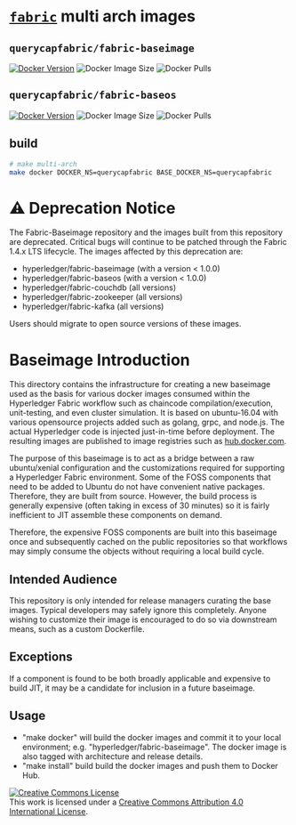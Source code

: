 # [`fabric`](https://github.com/hyperledger/fabric-baseimage) multi arch images

## `querycapfabric/fabric-baseimage`

[![Docker Version](https://img.shields.io/docker/v/querycapfabric/fabric-baseimage?sort=semver)](https://hub.docker.com/r/querycapfabric/fabric-baseimage/tags)
![Docker Image Size](https://img.shields.io/docker/image-size/querycapfabric/fabric-baseimage?sort=semver) 
![Docker Pulls](https://img.shields.io/docker/pulls/querycapfabric/fabric-baseimage)   

## `querycapfabric/fabric-baseos`

[![Docker Version](https://img.shields.io/docker/v/querycapfabric/fabric-baseos?sort=semver)](https://hub.docker.com/r/querycapfabric/fabric-baseos/tags)
![Docker Image Size](https://img.shields.io/docker/image-size/querycapfabric/fabric-baseos?sort=semver) 
![Docker Pulls](https://img.shields.io/docker/pulls/querycapfabric/fabric-baseos)

## build

```bash
# make multi-arch
make docker DOCKER_NS=querycapfabric BASE_DOCKER_NS=querycapfabric
```

# :warning: Deprecation Notice

The Fabric-Baseimage repository and the images built from this repository are deprecated. Critical bugs will continue to be patched through the Fabric 1.4.x LTS lifecycle. The images affected by this deprecation are:

- hyperledger/fabric-baseimage (with a version < 1.0.0)
- hyperledger/fabric-baseos (with a version < 1.0.0)
- hyperledger/fabric-couchdb (all versions)
- hyperledger/fabric-zookeeper (all versions)
- hyperledger/fabric-kafka (all versions)

Users should migrate to open source versions of these images.

# Baseimage Introduction

This directory contains the infrastructure for creating a new baseimage used as the basis for various docker images consumed within the Hyperledger Fabric workflow such as chaincode compilation/execution, unit-testing, and even cluster simulation. It is based on ubuntu-16.04 with various opensource projects added such as golang, grpc, and node.js. The actual Hyperledger code is injected just-in-time before deployment. The resulting images are published to image registries such as [hub.docker.com][fabric-baseimage].

The purpose of this baseimage is to act as a bridge between a raw ubuntu/xenial configuration and the customizations required for supporting a Hyperledger Fabric environment. Some of the FOSS components that need to be added to Ubuntu do not have convenient native packages. Therefore, they are built from source. However, the build process is generally expensive (often taking in excess of 30 minutes) so it is fairly inefficient to JIT assemble these components on demand.

Therefore, the expensive FOSS components are built into this baseimage once and subsequently cached on the public repositories so that workflows may simply consume the objects without requiring a local build cycle.


## Intended Audience

This repository is only intended for release managers curating the base images. Typical developers may safely ignore this completely. Anyone wishing to customize their image is encouraged to do so via downstream means, such as a custom Dockerfile.

## Exceptions

If a component is found to be both broadly applicable and expensive to build JIT, it may be a candidate for inclusion in a future baseimage.

## Usage

* "make docker" will build the docker images and commit it to your local environment; e.g. "hyperledger/fabric-baseimage". The docker image is also tagged with architecture and release details.
* "make install" build build the docker images and push them to Docker Hub.

<a rel="license" href="http://creativecommons.org/licenses/by/4.0/"><img alt="Creative Commons License" style="border-width:0" src="https://i.creativecommons.org/l/by/4.0/88x31.png" /></a><br />This work is licensed under a <a rel="license" href="http://creativecommons.org/licenses/by/4.0/">Creative Commons Attribution 4.0 International License</a>.

[fabric-baseimage]: https://hub.docker.com/r/hyperledger/fabric-baseimage/
